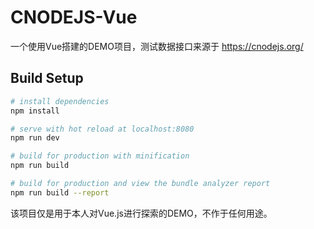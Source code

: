 # CNODEJS-Vue

一个使用Vue搭建的DEMO项目，测试数据接口来源于 https://cnodejs.org/

## Build Setup

``` bash
# install dependencies
npm install

# serve with hot reload at localhost:8080
npm run dev

# build for production with minification
npm run build

# build for production and view the bundle analyzer report
npm run build --report
```

该项目仅是用于本人对Vue.js进行探索的DEMO，不作于任何用途。
